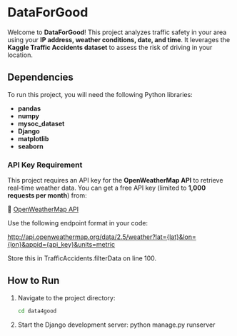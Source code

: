 # DataForGood  

Welcome to **DataForGood**! This project analyzes traffic safety in your area using your **IP address, weather conditions, date, and time**. It leverages the **Kaggle Traffic Accidents dataset** to assess the risk of driving in your location.  

## Dependencies  

To run this project, you will need the following Python libraries:  

- **pandas**  
- **numpy**  
- **mysoc_dataset**  
- **Django**  
- **matplotlib**  
- **seaborn**  

### API Key Requirement  

This project requires an API key for the **OpenWeatherMap API** to retrieve real-time weather data. You can get a free API key (limited to **1,000 requests per month**) from:  

🔗 [OpenWeatherMap API](https://openweathermap.org/api)  

Use the following endpoint format in your code:  

http://api.openweathermap.org/data/2.5/weather?lat={lat}&lon={lon}&appid={api_key}&units=metric

Store this in TrafficAccidents.filterData on line 100.

## How to Run  

1. Navigate to the project directory:  
   ```sh
   cd data4good
2. Start the Django development server:
    python manage.py runserver
